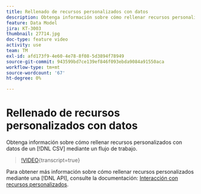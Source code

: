 ```yaml
---
title: Rellenado de recursos personalizados con datos
description: Obtenga información sobre cómo rellenar recursos personalizados con datos de un archivo CSV mediante un flujo de trabajo.
feature: Data Model
jira: KT-3003
thumbnail: 27714.jpg
doc-type: feature video
activity: use
team: TM
exl-id: afd173f9-4e60-4e78-8f08-5d3894f78949
source-git-commit: 943599bd7ce139ef846f093ebda9084a91550aca
workflow-type: tm+mt
source-wordcount: '67'
ht-degree: 0%

---
```


# Rellenado de recursos personalizados con datos

Obtenga información sobre cómo rellenar recursos personalizados con datos de un [!DNL CSV] mediante un flujo de trabajo.

>[!VIDEO](https://video.tv.adobe.com/v/27714?learn=on){transcript=true}

Para obtener más información sobre cómo rellenar recursos personalizados mediante una [!DNL API], consulte la documentación: [Interacción con recursos personalizados](https://experienceleague.adobe.com/docs/campaign-standard/using/working-with-apis/interacting-with-custom-resources.html).
